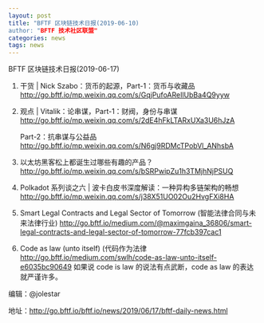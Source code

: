 ```yaml
---
layout: post
title: "BFTF 区块链技术日报(2019-06-10)
author: "BFTF 技术社区联盟"
categories: news
tags: news
---
```


BFTF 区块链技术日报(2019-06-17)

1. 干货 | Nick Szabo：货币的起源，Part-1：货币与收藏品 <http://go.bftf.io/mp.weixin.qq.com/s/GqjPufoAReIlUbBa4Q9yyw>

2. 观点 | Vitalik：论串谋，Part-1：财阀，身份与串谋 <http://go.bftf.io/mp.weixin.qq.com/s/2dE4hFkLTARxUXa3U6hJzA>

   Part-2：抗串谋与公益品 <http://go.bftf.io/mp.weixin.qq.com/s/N6gj9RDMcTPobVl_ANhsbA>

3. 以太坊黑客松上都诞生过哪些有趣的产品？ <http://go.bftf.io/mp.weixin.qq.com/s/bSRPwipZu1h3TMjhNjPSUQ>

4. Polkadot 系列谈之六 | 波卡白皮书深度解读：一种异构多链架构的畅想 <http://go.bftf.io/mp.weixin.qq.com/s/j38X51UO02Ou2HvgFXi8HA>

5. Smart Legal Contracts and Legal Sector of Tomorrow (智能法律合同与未来法律行业) <http://go.bftf.io/medium.com/@maximgaina_36806/smart-legal-contracts-and-legal-sector-of-tomorrow-77fcb397cac1>

6. Code as law (unto itself) (代码作为法律 <http://go.bftf.io/medium.com/swlh/code-as-law-unto-itself-e6035bc90649> 如果说 code is law 的说法有点武断，code as law 的表达就严谨许多。
   

编辑：@jolestar

地址：http://go.bftf.io/bftf.io/news/2019/06/17/bftf-daily-news.html

